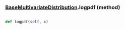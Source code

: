 ### [BaseMultivariateDistribution](BaseMultivariateDistribution.md).logpdf (method)


```py

def logpdf(self, x)

```


